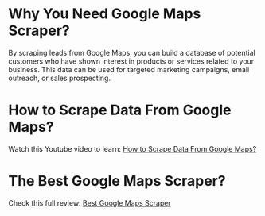 # Why You Need Google Maps Scraper?
By scraping leads from Google Maps, you can build a database of potential customers who have shown interest in products or services related to your business. This data can be used for targeted marketing campaigns, email outreach, or sales prospecting.

# How to Scrape Data From Google Maps?
Watch this Youtube video to learn: [How to Scrape Data From Google Maps?](https://www.youtube.com/watch?v=I_KR4Kee7Zw) 

# The Best Google Maps Scraper?
Check this full review: [Best Google Maps Scraper](https://bestgmapscraper.com/) 






